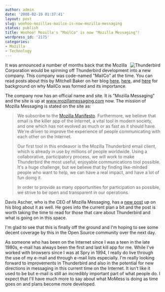 ```yaml
---
author: admin
date: '2008-02-19 01:37:41'
layout: post
slug: woohoo-mozillas-mailco-is-now-mozilla-messaging
status: publish
title: Woohoo! Mozilla's "MailCo" is now "Mozilla Messaging"!
wordpress_id: '2175'
categories:
- Mozilla
- Technology
---
```

<img src="http://www.arcanology.com/images/tb-logo.png" border="0" align="right" alt="Thunderbird">It was announced a number of months back that the Mozilla Corporation would be spinning off Thunderbird development into a new company. This company was code-named "MailCo" at the time. You can read posts about this by Mitchell Baker on her blog <a href="http://blog.lizardwrangler.com/2007/09/17/mozillas-new-focus-on-thunderbird-and-internet-communications/">here</a>, <a href="http://blog.lizardwrangler.com/2007/10/08/thunderbird-process-of-change-part-1/">here</a>, and <a href="http://blog.lizardwrangler.com/2007/10/08/thunderbird-proces-of-change-part-2/">here</a> for background on why MailCo was formed and its importance.

The company now has an official name and site. It is "Mozilla Messaging" and the site is up at <a href="http://www.mozillamessaging.com">www.mozillamessaging.com</a> now. The mission of Mozilla Messaging is stated on the site as:
<blockquote>We subscribe to the <a href="http://www.mozilla.org/about/mozilla-manifesto.html">Mozilla Manifesto</a>. Furthermore, we believe that email is the killer app of the Internet, a vital tool in modern society, and one which has not evolved as much or as fast as it should have. We're driven to improve the experience of people communicating with each other on the Internet.

Our first tool in this endeavor is the Mozilla Thunderbird email client, which is already in use by millions of people worldwide. Using a collaborative, participatory process, we will work to make Thunderbird the most useful, enjoyable communications tool possible. It's a huge challenge, but we believe that by finding like-minded people who want to help, we can have a real impact, and have a lot of fun doing it.

In order to provide as many opportunities for participation as possible, we strive to be open and transparent in our operations.</blockquote>
Davis Ascher, who is the CEO of Mozilla Messaging, has a <a href="http://ascher.ca/blog/2008/02/19/mozilla-messaging/">new post</a> up on his blog about it as well. He goes into the current plan a bit and the post is worth taking the time to read for those that care about Thunderbird and what is going on in this space.

I'm glad to see that this is finally off the ground and I'm hoping to see some decent coverage by this in the Open Source community over the next day. 

As someone who has been on the Internet since I was a teen in the late 1980s, e-mail has always been the first and last kill app for me. While I've worked with browsers since I was at Spry in 1994, I really do live through the use of my e-mail and through e-mail lists especially. I'm really looking forward to improvements in Thunderbird and also in the potential for new directions in messaging in this current time on the Internet. It isn't like it used to be but e-mail is still an incredibly important part of what people do. I expect that I'll have much more to say about what MoMess is doing as time goes on and plans become more developed.
